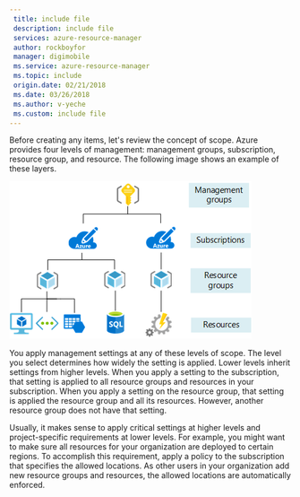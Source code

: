 ```yaml
---
 title: include file
 description: include file
 services: azure-resource-manager
 author: rockboyfor
 manager: digimobile
 ms.service: azure-resource-manager
 ms.topic: include
 origin.date: 02/21/2018
 ms.date: 03/26/2018
 ms.author: v-yeche
 ms.custom: include file
---
```


Before creating any items, let's review the concept of scope. Azure provides four levels of management: management groups, subscription, resource group, and resource. The following image shows an example of these layers.
<!-- Not Available on [Management groups](../articles/billing/billing-enterprise-mgmt-group-overview.md) -->

![Scope](./media/resource-manager-governance-scope/scope-levels.png)

You apply management settings at any of these levels of scope. The level you select determines how widely the setting is applied. Lower levels inherit settings from higher levels. When you apply a setting to the subscription, that setting is applied to all resource groups and resources in your subscription. When you apply a setting on the resource group, that setting is applied the resource group and all its resources. However, another resource group does not have that setting.

Usually, it makes sense to apply critical settings at higher levels and project-specific requirements at lower levels. For example, you might want to make sure all resources for your organization are deployed to certain regions. To accomplish this requirement, apply a policy to the subscription that specifies the allowed locations. As other users in your organization add new resource groups and resources, the allowed locations are automatically enforced.
<!--ms.date: 03/26/2018 -->